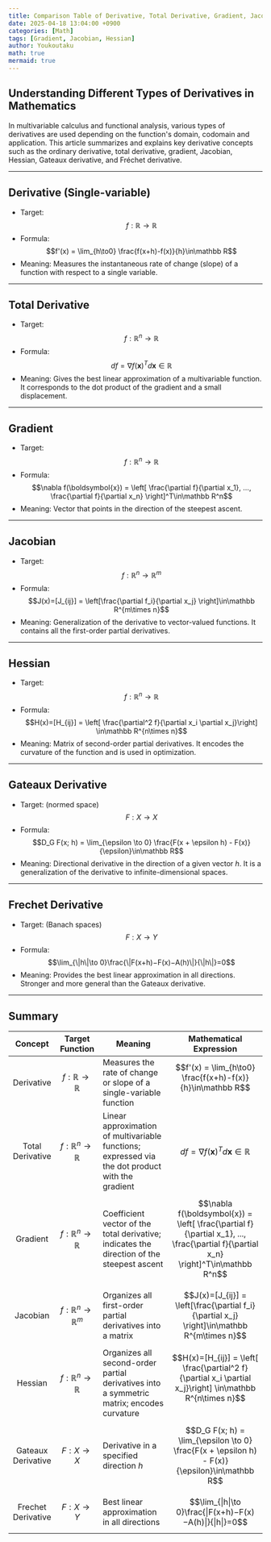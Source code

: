 ```yaml
---
title: Comparison Table of Derivative, Total Derivative, Gradient, Jacobian, Hessian, Gateaux Derivative and Frechet Derivative
date: 2025-04-18 13:04:00 +0900
categories: [Math]
tags: [Gradient, Jacobian, Hessian]
author: Youkoutaku
math: true
mermaid: true
---
```


## Understanding Different Types of Derivatives in Mathematics
In multivariable calculus and functional analysis, various types of derivatives are used depending on the function's domain, codomain and application. This article summarizes and explains key derivative concepts such as the ordinary derivative, total derivative, gradient, Jacobian, Hessian, Gateaux derivative, and Fréchet derivative.

---
## Derivative (Single-variable)
- Target:
    $$f:\mathbb{R} \to \mathbb{R}$$
- Formula:
    $$f'(x) = \lim_{h\to0} \frac{f(x+h)-f(x)}{h}\in\mathbb R$$
- Meaning: Measures the instantaneous rate of change (slope) of a function with respect to a single variable.

---
## Total Derivative
- Target:
    $$f:\mathbb{R}^n \to \mathbb{R}$$
- Formula:
    $$df = \nabla f(\boldsymbol{x})^T d\boldsymbol{x} \in \mathbb R$$
- Meaning: Gives the best linear approximation of a multivariable function. It corresponds to the dot product of the gradient and a small displacement.

---
## Gradient
- Target:
    $$f:\mathbb{R}^n \to \mathbb{R}$$
- Formula:
    $$\nabla f(\boldsymbol{x}) = \left[ \frac{\partial f}{\partial x_1}, ..., \frac{\partial f}{\partial x_n} \right]^T\in\mathbb R^n$$
- Meaning: Vector that points in the direction of the steepest ascent.

---
## Jacobian
- Target:
    $$f:\mathbb{R}^n \to \mathbb{R}^m$$
- Formula:
    $$J(x)=[J_{ij}] = \left[\frac{\partial f_i}{\partial x_j} \right]\in\mathbb R^{m\times n}$$
- Meaning: Generalization of the derivative to vector-valued functions. It contains all the first-order partial derivatives.

---
## Hessian
- Target:
    $$f:\mathbb{R}^n \to \mathbb{R}$$
- Formula:
    $$H(x)=[H_{ij}] = \left[ \frac{\partial^2 f}{\partial x_i \partial x_j}\right] \in\mathbb R^{n\times n}$$
- Meaning: Matrix of second-order partial derivatives. It encodes the curvature of the function and is used in optimization.

---
## Gateaux Derivative
- Target: (normed space)
    $$F: X \to X$$
- Formula:
    $$D_G F(x; h) = \lim_{\epsilon \to 0} \frac{F(x + \epsilon h) - F(x)}{\epsilon}\in\mathbb R$$
- Meaning: Directional derivative in the direction of a given vector $h$. It is a generalization of the derivative to infinite-dimensional spaces.

---
## Frechet Derivative
- Target: (Banach spaces)
    $$F: X \to Y$$
- Formula:
    $$\lim_{\|h\|\to 0}\frac{\|F(x+h)−F(x)−A(h)\|}{\|h\|}=0$$
- Meaning: Provides the best linear approximation in all directions. Stronger and more general than the Gateaux derivative.

---
## Summary

|              Concept               | Target Function                                  | Meaning                                           | Mathematical Expression                                                                                                                                  |
| :----------------------------: | ----------------------------------- | -------------------------------------------- | ----------------------------------------------------------------------------------------------------------------------------------- |
|       Derivative       | $$f:\mathbb{R} \to \mathbb{R}$$     | Measures the rate of change or slope of a single-variable function                             | $$f'(x) = \lim_{h\to0} \frac{f(x+h)-f(x)}{h}\in\mathbb R$$​                                                                         |
|   Total Derivative    | $$f:\mathbb{R}^n \to \mathbb{R}$$   | Linear approximation of multivariable functions; expressed via the dot product with the gradient             | $$df = \nabla f(\boldsymbol{x})^T d\boldsymbol{x} \in \mathbb R$$                                                                   |
|        Gradient        | $$f:\mathbb{R}^n \to \mathbb{R}$$   | Coefficient vector of the total derivative; indicates the direction of the steepest ascent                     | $$\nabla f(\boldsymbol{x}) = \left[ \frac{\partial f}{\partial x_1}, ..., \frac{\partial f}{\partial x_n} \right]^T\in\mathbb R^n$$ |
|      Jacobian       | $$f:\mathbb{R}^n \to \mathbb{R}^m$$ | Organizes all first-order partial derivatives into a matrix                        | $$J(x)=[J_{ij}] = \left[\frac{\partial f_i}{\partial x_j} \right]\in\mathbb R^{m\times n}$$                                         |
|       Hessian       | $$f:\mathbb{R}^n \to \mathbb{R}$$   | Organizes all second-order partial derivatives into a symmetric matrix; encodes curvature                        | $$H(x)=[H_{ij}] = \left[ \frac{\partial^2 f}{\partial x_i \partial x_j}\right] \in\mathbb R^{n\times n}$$​                          |
| Gateaux Derivative  | $$F: X \to X$$                      | Derivative in a specified direction $h$                         | $$D_G F(x; h) = \lim_{\epsilon \to 0} \frac{F(x + \epsilon h) - F(x)}{\epsilon}\in\mathbb R$$                                       |
| Frechet Derivative | $$F: X \to Y$$          | Best linear approximation in all directions | $$\lim_{\|h\|\to 0}\frac{\|F(x+h)−F(x)−A(h)\|}{\|h\|}=0$$                                                                           |

